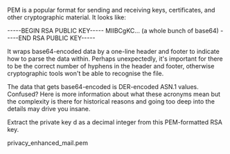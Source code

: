 PEM is a popular format for sending and receiving keys, certificates, and other cryptographic material. It looks like:

-----BEGIN RSA PUBLIC KEY-----
MIIBCgKC... (a whole bunch of base64)
-----END RSA PUBLIC KEY-----

It wraps base64-encoded data by a one-line header and footer to indicate how to parse the data within. Perhaps unexpectedly, it's important for there to be the correct number of hyphens in the header and footer, otherwise cryptographic tools won't be able to recognise the file.

The data that gets base64-encoded is DER-encoded ASN.1 values. Confused? Here is more information about what these acronyms mean but the complexity is there for historical reasons and going too deep into the details may drive you insane.

Extract the private key d as a decimal integer from this PEM-formatted RSA key.

privacy_enhanced_mail.pem

